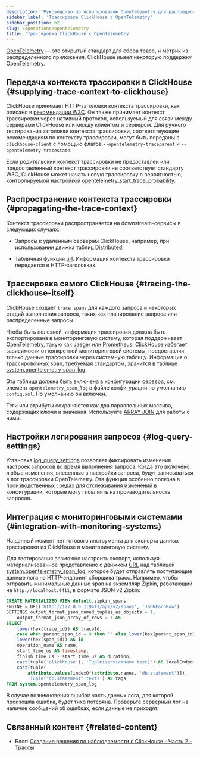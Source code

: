 ```yaml
---
description: 'Руководство по использованию OpenTelemetry для распределенного трассирования и сбора метрик в ClickHouse'
sidebar_label: 'Трассировка ClickHouse с OpenTelemetry'
sidebar_position: 62
slug: /operations/opentelemetry
title: 'Трассировка ClickHouse с OpenTelemetry'
---
```


[OpenTelemetry](https://opentelemetry.io/) — это открытый стандарт для сбора трасс, и метрик из распределенного приложения. ClickHouse имеет некоторую поддержку OpenTelemetry.

## Передача контекста трассировки в ClickHouse {#supplying-trace-context-to-clickhouse}

ClickHouse принимает HTTP-заголовки контекста трассировки, как описано в [рекомендации W3C](https://www.w3.org/TR/trace-context/). Он также принимает контекст трассировки через нативный протокол, используемый для связи между серверами ClickHouse или между клиентом и сервером. Для ручного тестирования заголовки контекста трассировки, соответствующие рекомендациям по контексту трассировки, могут быть переданы в `clickhouse-client` с помощью флагов `--opentelemetry-traceparent` и `--opentelemetry-tracestate`.

Если родительский контекст трассировки не предоставлен или предоставленный контекст трассировки не соответствует стандарту W3C, ClickHouse может начать новую трассировку с вероятностью, контролируемой настройкой [opentelemetry_start_trace_probability](/operations/settings/settings#opentelemetry_start_trace_probability).

## Распространение контекста трассировки {#propagating-the-trace-context}

Контекст трассировки распространяется на downstream-сервисы в следующих случаях:

* Запросы к удаленным серверам ClickHouse, например, при использовании движка таблиц [Distributed](../engines/table-engines/special/distributed.md).

* Табличная функция [url](../sql-reference/table-functions/url.md). Информация контекста трассировки передается в HTTP-заголовках.

## Трассировка самого ClickHouse {#tracing-the-clickhouse-itself}

ClickHouse создает `trace spans` для каждого запроса и некоторых стадий выполнения запроса, таких как планирование запроса или распределенные запросы.

Чтобы быть полезной, информация трассировки должна быть экспортирована в мониторинговую систему, которая поддерживает OpenTelemetry, такую как [Jaeger](https://jaegertracing.io/) или [Prometheus](https://prometheus.io/). ClickHouse избегает зависимости от конкретной мониторинговой системы, предоставляя только данные трассировки через системную таблицу. Информация о трассировочных span, [требуемая стандартом](https://github.com/open-telemetry/opentelemetry-specification/blob/master/specification/overview.md#span), хранится в таблице [system.opentelemetry_span_log](../operations/system-tables/opentelemetry_span_log.md).

Эта таблица должна быть включена в конфигурации сервера, см. элемент `opentelemetry_span_log` в файле конфигурации по умолчанию `config.xml`. По умолчанию он включен.

Теги или атрибуты сохраняются как два параллельных массива, содержащих ключи и значения. Используйте [ARRAY JOIN](../sql-reference/statements/select/array-join.md) для работы с ними.

## Настройки логирования запросов {#log-query-settings}

Установка [log_query_settings](settings/settings.md) позволяет фиксировать изменения настроек запросов во время выполнения запроса. Когда это включено, любые изменения, внесенные в настройки запроса, будут записываться в лог трассировки OpenTelemetry. Эта функция особенно полезна в производственных средах для отслеживания изменений в конфигурации, которые могут повлиять на производительность запросов.

## Интеграция с мониторинговыми системами {#integration-with-monitoring-systems}

На данный момент нет готового инструмента для экспорта данных трассировки из ClickHouse в мониторинговую систему.

Для тестирования возможно настроить экспорт, используя материализованное представление с движком [URL](../engines/table-engines/special/url.md) над таблицей [system.opentelemetry_span_log](../operations/system-tables/opentelemetry_span_log.md), которое будет отправлять поступающие данные лога на HTTP-эндпоинт сборщика трасс. Например, чтобы отправить минимальные данные span на экземпляр Zipkin, работающий на `http://localhost:9411`, в формате JSON v2 Zipkin:

```sql
CREATE MATERIALIZED VIEW default.zipkin_spans
ENGINE = URL('http://127.0.0.1:9411/api/v2/spans', 'JSONEachRow')
SETTINGS output_format_json_named_tuples_as_objects = 1,
    output_format_json_array_of_rows = 1 AS
SELECT
    lower(hex(trace_id)) AS traceId,
    case when parent_span_id = 0 then '' else lower(hex(parent_span_id)) end AS parentId,
    lower(hex(span_id)) AS id,
    operation_name AS name,
    start_time_us AS timestamp,
    finish_time_us - start_time_us AS duration,
    cast(tuple('clickhouse'), 'Tuple(serviceName text)') AS localEndpoint,
    cast(tuple(
        attribute.values[indexOf(attribute.names, 'db.statement')]),
        'Tuple("db.statement" text)') AS tags
FROM system.opentelemetry_span_log
```

В случае возникновения ошибок часть данных лога, для которой произошла ошибка, будет тихо потеряна. Проверьте серверный лог на наличие сообщений об ошибках, если данные не приходят.

## Связанный контент {#related-content}

- Блог: [Создание решения по наблюдаемости с ClickHouse - Часть 2 - Трассы](https://clickhouse.com/blog/storing-traces-and-spans-open-telemetry-in-clickhouse)

